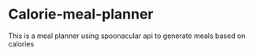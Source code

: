 # Calorie-meal-planner
This is a meal planner using spoonacular api to generate meals based on calories
